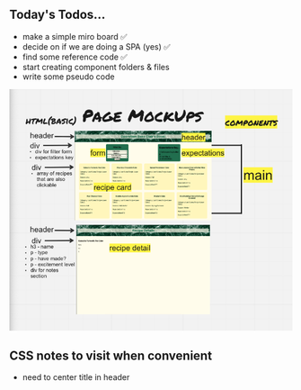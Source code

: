 ## Today's Todos...
- make a simple miro board ✅
- decide on if we are doing a SPA (yes) ✅
- find some reference code ✅
- start creating component folders & files
- write some pseudo code 

![](./public/PageMockup.png)

## CSS notes to visit when convenient
- need to center title in header